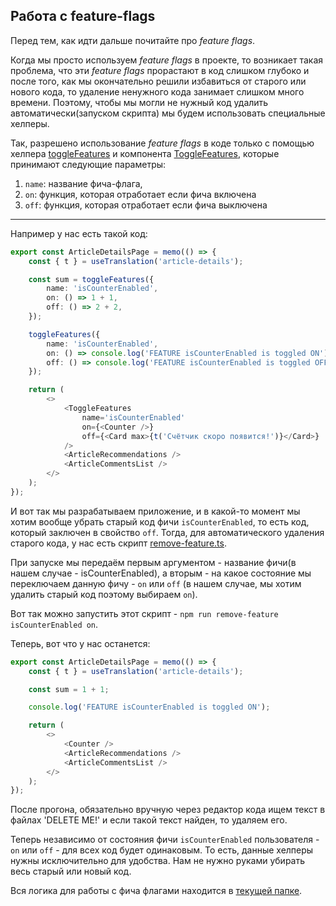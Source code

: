 ## Работа с feature-flags

Перед тем, как идти дальше почитайте про _feature flags_.

Когда мы просто используем _feature flags_ в проекте, то возникает такая проблема, что
эти _feature flags_ прорастают в код слишком глубоко и после того, как мы окончательно решили
избавиться от старого или нового кода, то удаление ненужного кода занимает слишком много времени.
Поэтому, чтобы мы могли не нужный код удалить автоматически(запуском скрипта) мы будем использовать
специальные хелперы.

Так, разрешено использование _feature flags_ в коде только с помощью хелпера
[toggleFeatures](/src/shared/lib/featureFlags/lib/toggleFeatures.ts)
и компонента [ToggleFeatures](/src/shared/lib/featureFlags/components/ToggleFeatures/ToggleFeatures.tsx),
которые принимают следующие параметры:

1. `name`: название фича-флага,
2. `on`: функция, которая отработает если фича включена
3. `off`: функция, которая отработает если фича выключена

---

Например у нас есть такой код:

```typescript jsx
export const ArticleDetailsPage = memo(() => {
	const { t } = useTranslation('article-details');

	const sum = toggleFeatures({
		name: 'isCounterEnabled',
		on: () => 1 + 1,
		off: () => 2 + 2,
	});

	toggleFeatures({
		name: 'isCounterEnabled',
		on: () => console.log('FEATURE isCounterEnabled is toggled ON'),
		off: () => console.log('FEATURE isCounterEnabled is toggled OFF'),
	});

	return (
		<>
			<ToggleFeatures
				name='isCounterEnabled'
				on={<Counter />}
				off={<Card max>{t('Счётчик скоро появится!')}</Card>}
			/>
			<ArticleRecommendations />
			<ArticleCommentsList />
		</>
	);
});
```

И вот так мы разрабатываем приложение, и в какой-то момент мы хотим вообще убрать старый код фичи `isCounterEnabled`,
то есть код, который заключен в свойство `off`. Тогда, для автоматического удаления старого кода,
у нас есть скрипт [remove-feature.ts](/scripts/refactoring/removeFeatureFlag/removeFeatureFlag.ts).

При запуске мы передаём первым аргументом - название фичи(в нашем случае - isCounterEnabled), а вторым - на какое
состояние мы переключаем данную фичу - `on` или `off` (в нашем случае, мы хотим удалить
старый код поэтому выбираем `on`).

Вот так можно запустить этот скрипт - `npm run remove-feature isCounterEnabled on`.

Теперь, вот что у нас останется:

```typescript jsx
export const ArticleDetailsPage = memo(() => {
	const { t } = useTranslation('article-details');

	const sum = 1 + 1;

	console.log('FEATURE isCounterEnabled is toggled ON');

	return (
		<>
			<Counter />
			<ArticleRecommendations />
			<ArticleCommentsList />
		</>
	);
});
```

После прогона, обязательно вручную через редактор кода ищем текст в файлах 'DELETE ME!'
и если такой текст найден, то удаляем его.

Теперь независимо от состояния фичи `isCounterEnabled` пользователя - `on` или `off` - для всех код будет одинаковым.
То есть, данные хелперы нужны исключительно для удобства. Нам не нужно руками убирать весь
старый или новый код.

Вся логика для работы с фича флагами находится в [текущей папке](/src/shared/lib/featureFlags/).
